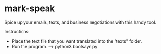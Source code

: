 # mark-speak

Spice up your emails, texts, and business negotiations with this handy tool.

Instructions:
- Place the text file that you want translated into the "texts" folder.
- Run the program.
--> python3 boolsayn.py
